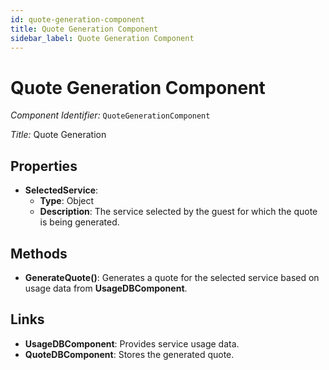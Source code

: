 ```yaml
---
id: quote-generation-component
title: Quote Generation Component
sidebar_label: Quote Generation Component
---
```


# Quote Generation Component

*Component Identifier:* `QuoteGenerationComponent`

*Title:* Quote Generation

## Properties
- **SelectedService**:
  - **Type**: Object
  - **Description**: The service selected by the guest for which the quote is being generated.

## Methods
- **GenerateQuote()**: Generates a quote for the selected service based on usage data from **UsageDBComponent**.

## Links
- **UsageDBComponent**: Provides service usage data.
- **QuoteDBComponent**: Stores the generated quote.
